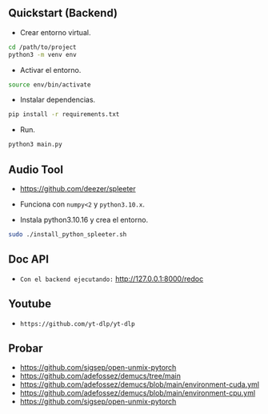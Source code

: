 ## Quickstart (Backend)
- Crear entorno virtual.
```bash
cd /path/to/project
python3 -m venv env
```

- Activar el entorno.
```bash
source env/bin/activate
```

- Instalar dependencias.
```bash
pip install -r requirements.txt
```

- Run.
```bash
python3 main.py
```

## Audio Tool
- https://github.com/deezer/spleeter
- Funciona con `numpy<2` y `python3.10.x`.

- Instala python3.10.16 y crea el entorno.
```bash
sudo ./install_python_spleeter.sh
```

## Doc API
- `Con el backend ejecutando:` http://127.0.0.1:8000/redoc


## Youtube
- `https://github.com/yt-dlp/yt-dlp`




## Probar
- https://github.com/sigsep/open-unmix-pytorch
- https://github.com/adefossez/demucs/tree/main
- https://github.com/adefossez/demucs/blob/main/environment-cuda.yml
- https://github.com/adefossez/demucs/blob/main/environment-cpu.yml
- https://github.com/sigsep/open-unmix-pytorch